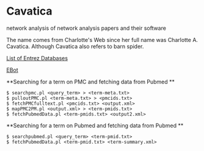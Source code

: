 # Cavatica
network analysis of network analysis papers and their software

The name comes from Charlotte's Web since her full name was Charlotte A. Cavatica. Although Cavatica also refers to barn spider.

[List of Entrez Databases](https://eutils.ncbi.nlm.nih.gov/entrez/eutils/einfo.fcgi)

[EBot](http://www.ncbi.nlm.nih.gov/Class/PowerTools/eutils/ebot.cgi)

**Searching for a term on PMC and fetching data from Pubmed **

```
$ searchpmc.pl <query_term> > <term-meta.txt>
$ pulloutPMC.pl <term-meta.txt> > <pmcids.txt>
$ fetchPMCfulltext.pl <pmcids.txt> <output.xml>
$ mapPMC2PM.pl <output.xml> > <term-pmids.txt>
$ fetchPubmedData.pl <term-pmids.txt> <output2.xml>
```

**Searching for a term on Pubmed and fetching data from Pubmed **
```
$ searchpubmed.pl <query_term> <term-pmid.txt>
$ fetchPubmedData.pl <term-pmid.txt> <term-summary.xml>
```